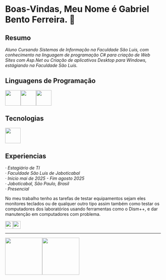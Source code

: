 <link rel="stylesheet" type='text/css' href="https://cdn.jsdelivr.net/gh/devicons/devicon@latest/devicon.min.css" />

# Boas-Vindas, Meu Nome é Gabriel Bento Ferreira. 👋

## Resumo
_*Aluno Cursando Sistemas de Informação na Faculdade São Luis, com conhecimento na linguagem de
programação C# para criação de Web Sites com Asp.Net ou Criação de aplicativos Desktop para
Windows, estágiando na Faculdade São Luís.*_

## Linguagens de Programação
<img width="50px" heigth="50px" src="https://cdn.jsdelivr.net/gh/devicons/devicon@latest/icons/html5/html5-original.svg" /><img width="50px" heigth="50px" src="https://cdn.jsdelivr.net/gh/devicons/devicon@latest/icons/css3/css3-original.svg" /><img width="50px" heigth="50px" src="https://cdn.jsdelivr.net/gh/devicons/devicon@latest/icons/csharp/csharp-original.svg" />

## Tecnologias
<img width="50px" heigth="50px" src="https://cdn.jsdelivr.net/gh/devicons/devicon@latest/icons/dotnetcore/dotnetcore-original.svg" />

## Experiencias
_*· Estagiário de TI<br>*_
_*· Faculdade São Luis de Jaboticabal<br>*_
_*· Inicio mai de 2025 - Fim agosto 2025<br>*_
_*· Jaboticabal, São Paulo, Brasil<br>*_
_*· Presencial<br>*_

<p>
      No meu trabalho tenho as tarefas de testar equipamentos sejam eles monitores teclados ou
      de qualquer outro tipo assim também como testar os computadores dos laboratórios
      usando ferramentas como o Dism++, e dar manutenção em computadores com problema.
</p>

<img width="25px" heigth="25px" src="https://cdn.jsdelivr.net/gh/devicons/devicon@latest/icons/linkedin/linkedin-plain.svg" /><img width="25px" heigth="25px" src="https://cdn.jsdelivr.net/gh/devicons/devicon@latest/icons/codepen/codepen-original.svg" />

<hr>

<div>
<a href="https://github.com/seu-usuário-aqui">
<img loading="lazy" height="120em" src="https://github-readme-stats.vercel.app/api/top-langs/?username=GabrielBF-66&layout=compact&langs_count=7&bg_color=00000000"/><img loading="lazy" height="120em" src="https://github-readme-stats.vercel.app/api?username=GabrielBF-66&show_icons=true&bg_color=00000000&include_all_commits=true&count_private=true"/>
</div>
